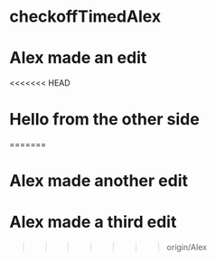 # checkoffTimedAlex

# Alex made an edit

<<<<<<< HEAD
# Hello from the other side
=======
# Alex made another edit

# Alex made a third edit
>>>>>>> origin/Alex
